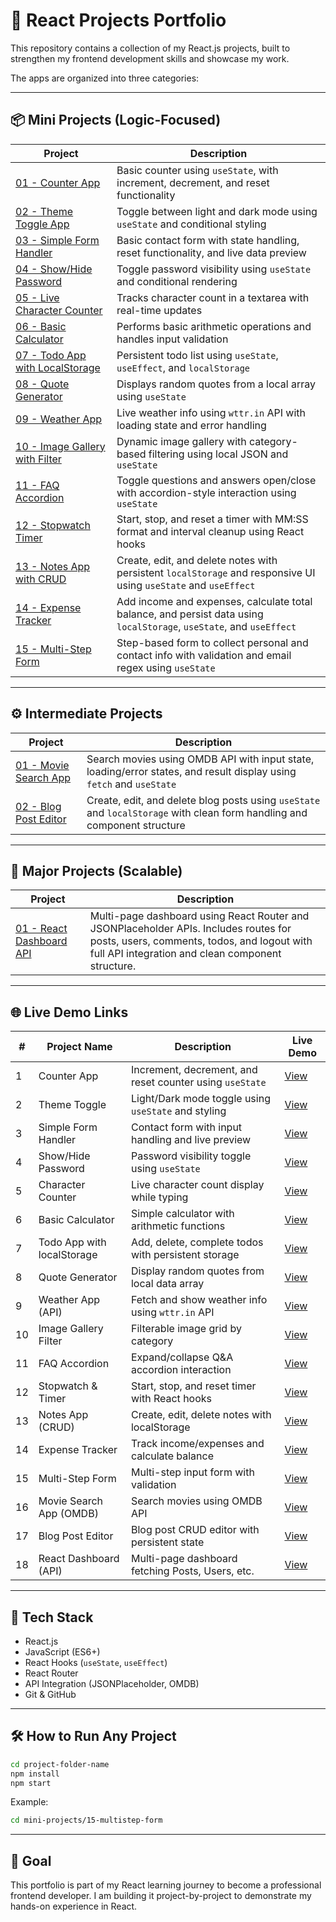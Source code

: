# 🚀 React Projects Portfolio

This repository contains a collection of my React.js projects, built to strengthen my frontend development skills and showcase my work.

The apps are organized into three categories:

---

## 📦 Mini Projects (Logic-Focused)

| Project | Description |
|---------|-------------|
| [01 - Counter App](./mini-projects/01-counter-app) | Basic counter using `useState`, with increment, decrement, and reset functionality |
| [02 - Theme Toggle App](./mini-projects/02-theme-toggle) | Toggle between light and dark mode using `useState` and conditional styling |
| [03 - Simple Form Handler](./mini-projects/03-simple-form-handler) | Basic contact form with state handling, reset functionality, and live data preview |
| [04 - Show/Hide Password](./mini-projects/04-show-hide-password) | Toggle password visibility using `useState` and conditional rendering |
| [05 - Live Character Counter](./mini-projects/05-live-character-counter) | Tracks character count in a textarea with real-time updates |
| [06 - Basic Calculator](./mini-projects/06-basic-calculator) | Performs basic arithmetic operations and handles input validation |
| [07 - Todo App with LocalStorage](./mini-projects/07-todo-app-localstorage) | Persistent todo list using `useState`, `useEffect`, and `localStorage` |
| [08 - Quote Generator](./mini-projects/08-quote-generator) | Displays random quotes from a local array using `useState` |
| [09 - Weather App](./mini-projects/09-weather-app) | Live weather info using `wttr.in` API with loading state and error handling |
| [10 - Image Gallery with Filter](./mini-projects/10-image-gallery) | Dynamic image gallery with category-based filtering using local JSON and `useState` |
| [11 - FAQ Accordion](./mini-projects/11-faq-accordion) | Toggle questions and answers open/close with accordion-style interaction using `useState` |
| [12 - Stopwatch Timer](./mini-projects/12-stopwatch-timer) | Start, stop, and reset a timer with MM:SS format and interval cleanup using React hooks |
| [13 - Notes App with CRUD](./mini-projects/13-notes-app-crud) | Create, edit, and delete notes with persistent `localStorage` and responsive UI using `useState` and `useEffect` |
| [14 - Expense Tracker](./mini-projects/14-expense-tracker) | Add income and expenses, calculate total balance, and persist data using `localStorage`, `useState`, and `useEffect` |
| [15 - Multi-Step Form](./mini-projects/15-multistep-form) | Step-based form to collect personal and contact info with validation and email regex using `useState` |

---

## ⚙️ Intermediate Projects

| Project | Description |
|---------|-------------|
| [01 - Movie Search App](./intermediate-projects/01-movie-search-app) | Search movies using OMDB API with input state, loading/error states, and result display using `fetch` and `useState` |
| [02 - Blog Post Editor](./intermediate-projects/02-blog-post-editor) | Create, edit, and delete blog posts using `useState` and `localStorage` with clean form handling and component structure |

---

## 🌟 Major Projects (Scalable)

| Project | Description |
|---------|-------------|
| [01 - React Dashboard API](./major-projects/01-react-dashboard-api) | Multi-page dashboard using React Router and JSONPlaceholder APIs. Includes routes for posts, users, comments, todos, and logout with full API integration and clean component structure. |

---

## 🌐 Live Demo Links

| #  | Project Name              | Description                                              | Live Demo |
|----|---------------------------|----------------------------------------------------------|-----------|
| 1  | Counter App               | Increment, decrement, and reset counter using `useState` | [View](https://counter-app-ecru-xi.vercel.app/) |
| 2  | Theme Toggle              | Light/Dark mode toggle using `useState` and styling      | [View](https://theme-toggle-taupe.vercel.app/) |
| 3  | Simple Form Handler       | Contact form with input handling and live preview        | [View](https://simple-form-handler.vercel.app/) |
| 4  | Show/Hide Password        | Password visibility toggle using `useState`              | [View](https://show-hide-password-rho.vercel.app/) |
| 5  | Character Counter         | Live character count display while typing                | [View](https://character-counter-two-teal.vercel.app/) |
| 6  | Basic Calculator          | Simple calculator with arithmetic functions              | [View](https://basic-calculator-rosy.vercel.app/) |
| 7  | Todo App with localStorage| Add, delete, complete todos with persistent storage      | [View](https://todo-app-mu-roan-65.vercel.app/) |
| 8  | Quote Generator           | Display random quotes from local data array              | [View](https://quote-generator-eight-sandy.vercel.app/) |
| 9  | Weather App (API)         | Fetch and show weather info using `wttr.in` API          | [View](https://weather-app-taupe-seven-6lgfhnf4ko.vercel.app/) |
| 10 | Image Gallery Filter      | Filterable image grid by category                        | [View](https://image-gallery-alpha-teal.vercel.app/) |
| 11 | FAQ Accordion             | Expand/collapse Q&A accordion interaction                | [View](https://faq-accordion-pi-nine.vercel.app/) |
| 12 | Stopwatch & Timer         | Start, stop, and reset timer with React hooks            | [View](https://stopwatch-timer-psi.vercel.app/) |
| 13 | Notes App (CRUD)          | Create, edit, delete notes with localStorage             | [View](https://notes-app-crud-gray.vercel.app/) |
| 14 | Expense Tracker           | Track income/expenses and calculate balance              | [View](https://expense-tracker-tau-lac.vercel.app/) |
| 15 | Multi-Step Form           | Multi-step input form with validation                    | [View](https://multi-step-form-rho-eight.vercel.app/) |
| 16 | Movie Search App (OMDB)   | Search movies using OMDB API                             | [View](https://movie-search-app-one-blue.vercel.app/) |
| 17 | Blog Post Editor          | Blog post CRUD editor with persistent state              | [View](https://blog-post-editor-mu.vercel.app/) |
| 18 | React Dashboard (API)     | Multi-page dashboard fetching Posts, Users, etc.         | [View](https://react-dashboard-api.vercel.app/) |

---

## 🧠 Tech Stack

- React.js
- JavaScript (ES6+)
- React Hooks (`useState`, `useEffect`)
- React Router
- API Integration (JSONPlaceholder, OMDB)
- Git & GitHub

---

## 🛠️ How to Run Any Project

```bash
cd project-folder-name
npm install
npm start
```

Example:

```bash
cd mini-projects/15-multistep-form
```

---

## 🎯 Goal

This portfolio is part of my React learning journey to become a professional frontend developer. I am building it project-by-project to demonstrate my hands-on experience in React.
